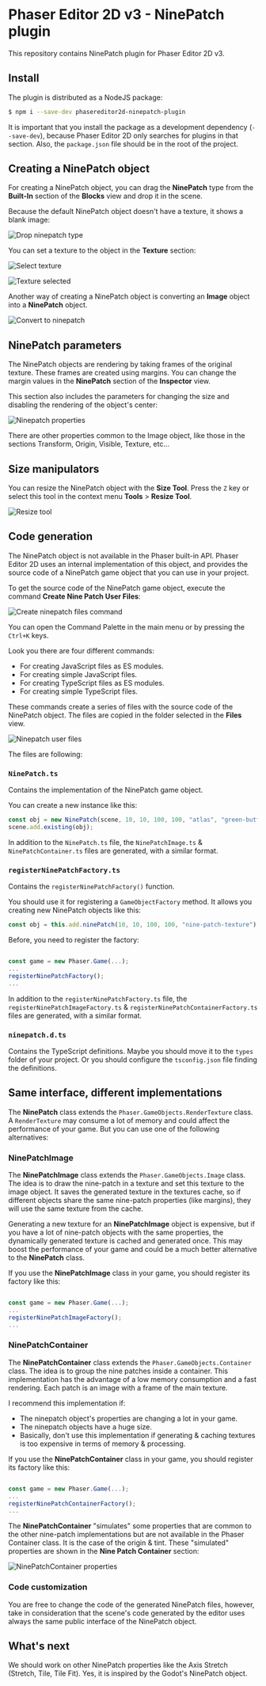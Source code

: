# Phaser Editor 2D v3 - NinePatch plugin

This repository contains NinePatch plugin for Phaser Editor 2D v3.

## Install

The plugin is distributed as a NodeJS package:

```bash
$ npm i --save-dev phasereditor2d-ninepatch-plugin
```

It is important that you install the package as a development dependency (`--save-dev`), because Phaser Editor 2D only searches for plugins in that section. Also, the `package.json` file should be in the root of the project.

## Creating a NinePatch object

For creating a NinePatch object, you can drag the **NinePatch** type from the **Built-In** section of the **Blocks** view and drop it in the scene.

Because the default NinePatch object doesn't have a texture, it shows a blank image:

![Drop ninepatch type](images/ninepatch/drop-ninepatch-in-scene.png)

You can set a texture to the object in the **Texture** section:

![Select texture](images/ninepatch/select-texture.png)


![Texture selected](images/ninepatch/texture-selected.png)


Another way of creating a NinePatch object is converting an **Image** object into a **NinePatch** object.

![Convert to ninepatch](images/ninepatch/convert-image-to-ninepatch.png)

## NinePatch parameters  

The NinePatch objects are rendering by taking frames of the original texture. These frames are created using margins. You can change the margin values in the **NinePatch** section of the **Inspector** view.

This section also includes the parameters for changing the size and disabling the rendering of the object's center:

![Ninepatch properties](images/ninepatch/properties.png)

There are other properties common to the Image object, like those in the sections Transform, Origin, Visible, Texture, etc...

## Size manipulators

You can resize the NinePatch object with the **Size Tool**. Press the `Z` key or select this tool in the context menu **Tools** > **Resize Tool**.

![Resize tool](images/ninepatch/resize-tool.png)

## Code generation

The NinePatch object is not available in the Phaser built-in API. Phaser Editor 2D uses an internal implementation of this object, and provides the source code of a NinePatch game object that you can use in your project.

To get the source code of the NinePatch game object, execute the command **Create Nine Patch User Files**:

![Create ninepatch files command](images/ninepatch/create-files-command.png)

You can open the Command Palette in the main menu or by pressing the `Ctrl+K` keys.

Look you there are four different commands:

* For creating JavaScript files as ES modules.
* For creating simple JavaScript files.
* For creating TypeScript files as ES modules.
* For creating simple TypeScript files.

These commands create a series of files with the source code of the NinePatch object. The files are copied in the folder selected in the **Files** view.

![Ninepatch user files](images/ninepatch/ninepatch-files.png)

The files are following:

### `NinePatch.ts`
 
Contains the implementation of the NinePatch game object.

You can create a new instance like this:

```javascript
const obj = new NinePatch(scene, 10, 10, 100, 100, "atlas", "green-button");
scene.add.existing(obj);
```

In addition to the `NinePatch.ts` file, the `NinePatchImage.ts` & `NinePatchContainer.ts` files are generated, with a similar format.

### `registerNinePatchFactory.ts`

Contains the `registerNinePatchFactory()` function. 

You should use it for registering a `GameObjectFactory` method. It allows you creating new NinePatch objects like this: 

```javascript
const obj = this.add.ninePatch(10, 10, 100, 100, "nine-patch-texture");
```
Before, you need to register the factory:

```javascript

const game = new Phaser.Game(...);
...
registerNinePatchFactory();
...
```

In addition to the `registerNinePatchFactory.ts` file, the `registerNinePatchImageFactory.ts` & `registerNinePatchContainerFactory.ts` files are generated, with a similar format.

### `ninepatch.d.ts`

Contains the TypeScript definitions. Maybe you should move it to the `types` folder of your project. Or you should configure the `tsconfig.json` file finding the definitions.

## Same interface, different implementations

The **NinePatch** class extends the `Phaser.GameObjects.RenderTexture` class. A `RenderTexture` may consume a lot of memory and could affect the performance of your game. But you can use one of the following alternatives:

### NinePatchImage

The **NinePatchImage** class extends the `Phaser.GameObjects.Image` class. The idea is to draw the nine-patch in a texture and set this texture to the image object. It saves the generated texture in the textures cache, so if different objects share the same nine-patch properties (like margins), they will use the same texture from the cache.

Generating a new texture for an **NinePatchImage** object is expensive, but if you have a lot of nine-patch objects with the same properties, the dynamically generated texture is cached and generated once. This may boost the performance of your game and could be a much better alternative to the **NinePatch** class.

If you use the **NinePatchImage** class in your game, you should register its factory like this:

```javascript

const game = new Phaser.Game(...);
...
registerNinePatchImageFactory();
...
```

### NinePatchContainer

The **NinePatchContainer** class extends the `Phaser.GameObjects.Container` class. The idea is to group the nine patches inside a container. This implementation has the advantage of a low memory consumption and a fast rendering. Each patch is an image with a frame of the main texture.

I recommend this implementation if:

* The ninepatch object's properties are changing a lot in your game.
* The ninepatch objects have a huge size.
* Basically, don't use this implementation if generating & caching textures is too expensive in terms of memory & processing.

If you use the **NinePatchContainer** class in your game, you should register its factory like this:

```javascript

const game = new Phaser.Game(...);
...
registerNinePatchContainerFactory();
...
```

The **NinePatchContainer** "simulates" some properties that are common to the other nine-patch implementations but are not available in the Phaser Container class. It is the case of the origin & tint. These "simulated" properties are shown in the **Nine Patch Container** section:

![NinePatchContainer properties](images/ninepatch/nine-patch-container-properties.jpeg)

### Code customization

You are free to change the code of the generated NinePatch files, however, take in consideration that the scene's code generated by the editor uses always the same public interface of the NinePatch object.

## What's next

We should work on other NinePatch properties like the Axis Stretch (Stretch, Tile, Tile Fit). Yes, it is inspired by the Godot's NinePatch object.